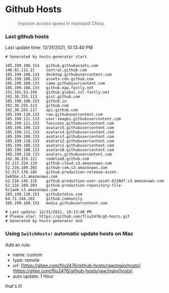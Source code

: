 # Github Hosts

> Improve access speed in mainland China.

### Last github hosts

Last update time: 12/31/2021, 10:13:40 PM

```base
# Generated by hosts-generator start 

185.199.108.154   github.githubassets.com
140.82.112.21     central.github.com
185.199.108.133   desktop.githubusercontent.com
185.199.108.153   assets-cdn.github.com
185.199.108.133   camo.githubusercontent.com
185.199.108.133   github.map.fastly.net
151.101.53.194    github.global.ssl.fastly.net
192.30.255.113    gist.github.com
185.199.108.153   github.io
192.30.255.113    github.com
192.30.255.117    api.github.com
185.199.110.133   raw.githubusercontent.com
185.199.111.133   user-images.githubusercontent.com
185.199.111.133   favicons.githubusercontent.com
185.199.109.133   avatars5.githubusercontent.com
185.199.111.133   avatars4.githubusercontent.com
185.199.108.133   avatars3.githubusercontent.com
185.199.110.133   avatars2.githubusercontent.com
185.199.108.133   avatars1.githubusercontent.com
185.199.108.133   avatars0.githubusercontent.com
185.199.110.133   avatars.githubusercontent.com
192.30.255.121    codeload.github.com
52.217.224.129    github-cloud.s3.amazonaws.com
52.216.109.203    github-com.s3.amazonaws.com
52.217.130.185    github-production-release-asset-2e65be.s3.amazonaws.com
52.216.145.115    github-production-user-asset-6210df.s3.amazonaws.com
52.216.109.203    github-production-repository-file-5c1aeb.s3.amazonaws.com
185.199.110.153   githubstatus.com
64.71.144.202     github.community
185.199.108.133   media.githubusercontent.com

# Last update: 12/31/2021, 10:13:40 PM
# Please star: https://github.com/fliu2476/gh-hosts.git
# Generated by hosts-generator end
```

### Using `SwitchHosts!` automatic update hosts on Mac
Add an rule:
- name: custom
- type: remote
- url: [https://gitee.com/fliu2476/github-hosts/raw/main/hosts](https://gitee.com/fliu2476/github-hosts/raw/main/hosts)
- auto update: 1 Hour

that's it!

